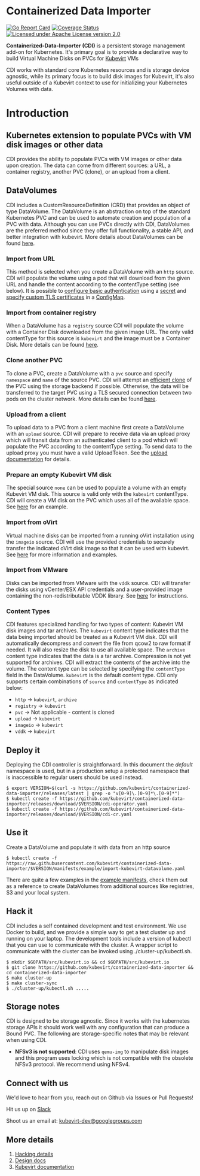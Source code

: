 # Containerized Data Importer

[![Go Report Card](https://goreportcard.com/badge/github.com/kubevirt/containerized-data-importer)](https://goreportcard.com/report/github.com/kubevirt/containerized-data-importer)
[![Coverage Status](https://img.shields.io/coveralls/kubevirt/containerized-data-importer/master.svg)](https://coveralls.io/github/kubevirt/containerized-data-importer?branch=master)
[![Licensed under Apache License version 2.0](https://img.shields.io/github/license/kubevirt/containerized-data-importer.svg)](https://www.apache.org/licenses/LICENSE-2.0)

**Containerized-Data-Importer (CDI)** is a persistent storage management add-on for Kubernetes.
It's primary goal is to provide a declarative way to build Virtual Machine Disks on PVCs for [Kubevirt](https://github.com/kubevirt/kubevirt) VMs

CDI works with standard core Kubernetes resources and is storage device agnostic, while its primary focus is to build disk images for Kubevirt, it's also useful outside of a Kubevirt context to use for initializing your Kubernetes Volumes with data.


# Introduction

## Kubernetes extension to populate PVCs with VM disk images or other data
CDI provides the ability to populate PVCs with VM images or other data upon creation.  The data can come from different sources: a URL, a container registry, another PVC (clone), or an upload from a client.

## DataVolumes
CDI includes a CustomResourceDefinition (CRD) that provides an object of type DataVolume.  The DataVolume is an abstraction on top of the standard Kubernetes PVC and can be used to automate creation and population of a PVC with data.  Although you can use PVCs directly with CDI, DataVolumes are the preferred method since they offer full functionality, a stable API, and better integration with kubevirt.  More details about DataVolumes can be found [here](doc/datavolumes.md).

### Import from URL

This method is selected when you create a DataVolume with an `http` source.  CDI will populate the volume using a pod that will download from the given URL and handle the content according to the contentType setting (see below).  It is possible to [configure basic authentication](manifests/example/import-kubevirt-datavolume-secret.yaml) using a [secret](manifests/example/endpoint-secret.yaml) and [specify custom TLS certificates](doc/image-from-registry.md#tls-certificate-configuration) in a [ConfigMap](manifests/example/cert-configmap.yaml).

### Import from container registry

When a DataVolume has a `registry` source CDI will populate the volume with a Container Disk downloaded from the given image URL.  The only valid contentType for this source is `kubevirt` and the image must be a Container Disk.  More details can be found [here](doc/image-from-registry.md).

### Clone another PVC

To clone a PVC, create a DataVolume with a `pvc` source and specify `namespace` and `name` of the source PVC.  CDI will attempt an [efficient clone](doc/efficient-cloning.md) of the PVC using the storage backend if possible.  Otherwise, the data will be transferred to the target PVC using a TLS secured connection between two pods on the cluster network.  More details can be found [here](doc/clone-datavolume.md).

### Upload from a client

To upload data to a PVC from a client machine first create a DataVolume with an `upload` source.  CDI will prepare to receive data via an upload proxy which will transit data from an authenticated client to a pod which will populate the PVC according to the contentType setting.  To send data to the upload proxy you must have a valid UploadToken.  See the [upload documentation](doc/upload.md) for details.

### Prepare an empty Kubevirt VM disk

The special source `none` can be used to populate a volume with an empty Kubevirt VM disk.  This source is valid only with the `kubevirt` contentType.  CDI will create a VM disk on the PVC which uses all of the available space.  See [here](doc/blank-raw-image.md) for an example.

### Import from oVirt

Virtual machine disks can be imported from a running oVirt installation using the `imageio` source.  CDI will use the provided credentials to securely transfer the indicated oVirt disk image so that it can be used with kubevirt.  See [here](doc/datavolumes.md#image-io-data-volume) for more information and examples.

### Import from VMware

Disks can be imported from VMware with the `vddk` source. CDI will transfer the disks using vCenter/ESX API credentials and a user-provided image containing the non-redistributable VDDK library. See [here](doc/datavolumes.md#vddk-data-volume) for instructions.

### Content Types

CDI features specialized handling for two types of content: Kubevirt VM disk images and tar archives.  The `kubevirt` content type indicates that the data being imported should be treated as a Kubevirt VM disk.  CDI will automatically decompress and convert the file from qcow2 to raw format if needed.  It will also resize the disk to use all available space.  The `archive` content type indicates that the data is a tar archive. Compression is not yet supported for archives.  CDI will extract the contents of the archive into the volume.  The content type can be selected by specifying the `contentType` field in the DataVolume.  `kubevirt` is the default content type.  CDI only supports certain combinations of `source` and `contentType` as indicated below:

* `http` &rarr; `kubevirt`, `archive`
* `registry` &rarr; `kubevirt`
* `pvc` &rarr; Not applicable - content is cloned
* `upload` &rarr; `kubevirt`
* `imageio` &rarr; `kubevirt`
* `vddk` &rarr; `kubevirt`


## Deploy it

Deploying the CDI controller is straightforward. In this document the _default_ namespace is used, but in a production setup a protected namespace that is inaccessible to regular users should be used instead.

  ```
  $ export VERSION=$(curl -s https://github.com/kubevirt/containerized-data-importer/releases/latest | grep -o "v[0-9]\.[0-9]*\.[0-9]*")
  $ kubectl create -f https://github.com/kubevirt/containerized-data-importer/releases/download/$VERSION/cdi-operator.yaml
  $ kubectl create -f https://github.com/kubevirt/containerized-data-importer/releases/download/$VERSION/cdi-cr.yaml
  ```

## Use it

Create a DataVolume and populate it with data from an http source

```
$ kubectl create -f https://raw.githubusercontent.com/kubevirt/containerized-data-importer/$VERSION/manifests/example/import-kubevirt-datavolume.yaml
```

There are quite a few examples in the [example manifests](https://github.com/kubevirt/containerized-data-importer/tree/master/manifests/example), check them out as a reference to create DataVolumes from additional sources like registries, S3 and your local system.

## Hack it

CDI includes a self contained development and test environment.  We use Docker to build, and we provide a simple way to get a test cluster up and running on your laptop. The development tools include a version of kubectl that you can use to communicate with the cluster. A wrapper script to communicate with the cluster can be invoked using ./cluster-up/kubectl.sh.

```
$ mkdir $GOPATH/src/kubevirt.io && cd $GOPATH/src/kubevirt.io
$ git clone https://github.com/kubevirt/containerized-data-importer && cd containerized-data-importer
$ make cluster-up
$ make cluster-sync
$ ./cluster-up/kubectl.sh .....
```

## Storage notes

CDI is designed to be storage agnostic.  Since it works with the kubernetes storage APIs it should work well with any configuration that can produce a Bound PVC.  The following are storage-specific notes that may be relevant when using CDI.

* **NFSv3 is not supported**: CDI uses `qemu-img` to manipulate disk images and this program uses locking which is not compatible with the obsolete NFSv3 protocol.  We recommend using NFSv4.


## Connect with us

We'd love to hear from you, reach out on Github via Issues or Pull Requests!

Hit us up on [Slack](https://kubernetes.slack.com/messages/virtualization)

Shoot us an email at: kubevirt-dev@googlegroups.com


## More details

1. [Hacking details](hack/README.md#getting-started-for-developers)
1. [Design docs](/doc/design.md#design)
1. [Kubevirt documentation](https://kubevirt.io)
